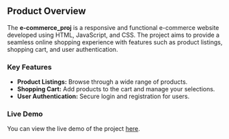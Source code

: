 ## Product Overview

The **e-commerce_proj** is a responsive and functional e-commerce website developed using HTML, JavaScript, and CSS. The project aims to provide a seamless online shopping experience with features such as product listings, shopping cart, and user authentication.

### Key Features
- **Product Listings:** Browse through a wide range of products.
- **Shopping Cart:** Add products to the cart and manage your selections.
- **User Authentication:** Secure login and registration for users.

### Live Demo
You can view the live demo of the project [here](https://e-commerce-proj-1f7o.vercel.app/).
